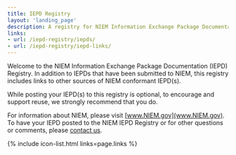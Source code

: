 ```yaml
---
title: IEPD Registry
layout: 'landing_page'
description: A registry for NIEM Information Exchange Package Documentation (IEPDs).
links:
- url: /iepd-registry/iepds/
- url: /iepd-registry/iepd-links/
---
```


Welcome to the NIEM Information Exchange Package Documentation (IEPD) Registry. In addition to IEPDs that have been submitted to NIEM, this registry includes links to other sources of NIEM conformant IEPD(s). 

While posting your IEPD(s) to this registry is optional, to encourage and support reuse, we strongly recommend that you do.

For information about NIEM, please visit [www.NIEM.gov](www.NIEM.gov). To have your IEPD posted to the NIEM IEPD Registry or for other questions or comments, please [contact us](https://www.niem.gov/contact-us). 

{% include icon-list.html links=page.links %}
